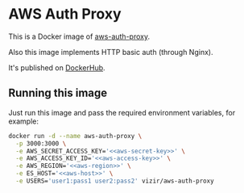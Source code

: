 # AWS Auth Proxy

This is a Docker image of
[aws-auth-proxy](https://github.com/coreos/aws-auth-proxy).

Also this image implements HTTP basic auth (through Nginx).

It's published on [DockerHub](https://hub.docker.com/r/vizir/aws-auth-proxy).

## Running this image
Just run this image and pass the required environment variables, for example:

```bash
docker run -d --name aws-auth-proxy \
  -p 3000:3000 \
  -e AWS_SECRET_ACCESS_KEY='<<aws-secret-key>>' \
  -e AWS_ACCESS_KEY_ID='<<aws-access-key>>' \
  -e AWS_REGION='<<aws-region>>' \
  -e ES_HOST='<<aws-host>>' \
  -e USERS='user1:pass1 user2:pass2' vizir/aws-auth-proxy
```
